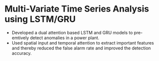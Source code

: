 # Multi-Variate Time Series Analysis using LSTM/GRU

- Developed a dual attention based LSTM and GRU models to pre-emtively detect anomalies in a power plant. 
- Used spatial input and temporal attention to extract important features and thereby reduced the false alarm rate and improved the detection accuracy. 
